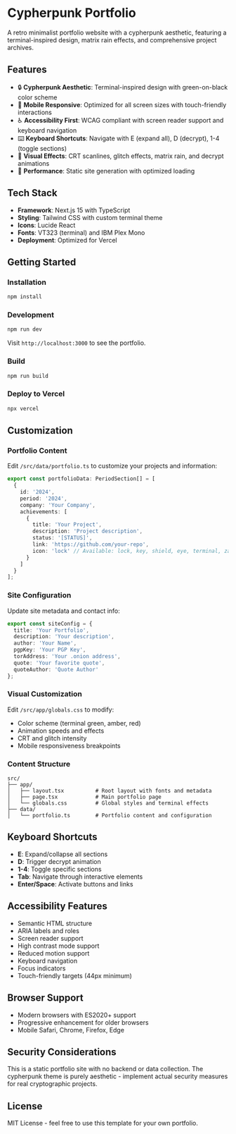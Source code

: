 # Cypherpunk Portfolio

A retro minimalist portfolio website with a cypherpunk aesthetic, featuring a terminal-inspired design, matrix rain effects, and comprehensive project archives.

## Features

- 🔒 **Cypherpunk Aesthetic**: Terminal-inspired design with green-on-black color scheme
- 📱 **Mobile Responsive**: Optimized for all screen sizes with touch-friendly interactions
- ♿ **Accessibility First**: WCAG compliant with screen reader support and keyboard navigation
- ⌨️ **Keyboard Shortcuts**: Navigate with E (expand all), D (decrypt), 1-4 (toggle sections)
- 🎨 **Visual Effects**: CRT scanlines, glitch effects, matrix rain, and decrypt animations
- 🎯 **Performance**: Static site generation with optimized loading

## Tech Stack

- **Framework**: Next.js 15 with TypeScript
- **Styling**: Tailwind CSS with custom terminal theme
- **Icons**: Lucide React
- **Fonts**: VT323 (terminal) and IBM Plex Mono
- **Deployment**: Optimized for Vercel

## Getting Started

### Installation

```bash
npm install
```

### Development

```bash
npm run dev
```

Visit `http://localhost:3000` to see the portfolio.

### Build

```bash
npm run build
```

### Deploy to Vercel

```bash
npx vercel
```

## Customization

### Portfolio Content

Edit `/src/data/portfolio.ts` to customize your projects and information:

```typescript
export const portfolioData: PeriodSection[] = [
  {
    id: '2024',
    period: '2024',
    company: 'Your Company',
    achievements: [
      {
        title: 'Your Project',
        description: 'Project description',
        status: '[STATUS]',
        link: 'https://github.com/your-repo',
        icon: 'lock' // Available: lock, key, shield, eye, terminal, zap
      }
    ]
  }
];
```

### Site Configuration

Update site metadata and contact info:

```typescript
export const siteConfig = {
  title: 'Your Portfolio',
  description: 'Your description',
  author: 'Your Name',
  pgpKey: 'Your PGP Key',
  torAddress: 'Your .onion address',
  quote: 'Your favorite quote',
  quoteAuthor: 'Quote Author'
};
```

### Visual Customization

Edit `/src/app/globals.css` to modify:

- Color scheme (terminal green, amber, red)
- Animation speeds and effects
- CRT and glitch intensity
- Mobile responsiveness breakpoints

### Content Structure

```
src/
├── app/
│   ├── layout.tsx          # Root layout with fonts and metadata
│   ├── page.tsx            # Main portfolio page
│   └── globals.css         # Global styles and terminal effects
├── data/
│   └── portfolio.ts        # Portfolio content and configuration
```

## Keyboard Shortcuts

- **E**: Expand/collapse all sections
- **D**: Trigger decrypt animation
- **1-4**: Toggle specific sections
- **Tab**: Navigate through interactive elements
- **Enter/Space**: Activate buttons and links

## Accessibility Features

- Semantic HTML structure
- ARIA labels and roles
- Screen reader support
- High contrast mode support
- Reduced motion support
- Keyboard navigation
- Focus indicators
- Touch-friendly targets (44px minimum)

## Browser Support

- Modern browsers with ES2020+ support
- Progressive enhancement for older browsers
- Mobile Safari, Chrome, Firefox, Edge

## Security Considerations

This is a static portfolio site with no backend or data collection. The cypherpunk theme is purely aesthetic - implement actual security measures for real cryptographic projects.

## License

MIT License - feel free to use this template for your own portfolio.
